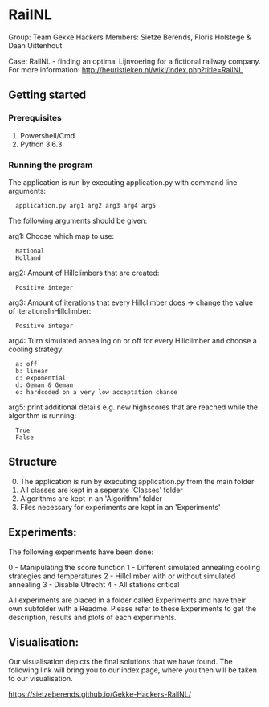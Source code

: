 # RailNL

Group: Team Gekke Hackers
Members: Sietze Berends, Floris Holstege & Daan Uittenhout

Case: RailNL - finding an optimal Lijnvoering for a fictional railway company. For more information: http://heuristieken.nl/wiki/index.php?title=RailNL

## Getting started

### Prerequisites
1. Powershell/Cmd
2. Python 3.6.3

### Running the program
The application is run by executing application.py with command line arguments:

      application.py arg1 arg2 arg3 arg4 arg5

The following arguments should be given:

arg1: Choose which map to use:

      National
      Holland

arg2: Amount of Hillclimbers that are created:

      Positive integer 

arg3: Amount of iterations that every Hillclimber does -> change the value of iterationsInHillclimber:

      Positive integer

arg4: Turn simulated annealing on or off for every Hillclimber and choose a cooling strategy:

      a: off
      b: linear
      c: exponential
      d: Geman & Geman
      e: hardcoded on a very low acceptation chance
  
arg5: print additional details e.g. new highscores that are reached while the algorithm is running:

      True
      False

## Structure
0. The application is run by executing application.py from the main folder
1. All classes are kept in a seperate 'Classes' folder
2. Algorithms are kept in an 'Algorithm' folder
3. Files necessary for experiments are kept in an 'Experiments' 

## Experiments:
The following experiments have been done:

0 - Manipulating the score function
1 - Different simulated annealing cooling strategies and temperatures
2 - Hillclimber with or without simulated annealing
3 - Disable Utrecht
4 - All stations critical

All experiments are placed in a folder called Experiments and have their own subfolder with a Readme. Please refer to these Experiments to get the description, results and plots of each experiments.

## Visualisation:

Our visualisation depicts the final solutions that we have found. The following link will bring you to our index page, where you then will be taken to our visualisation. 

https://sietzeberends.github.io/Gekke-Hackers-RailNL/
